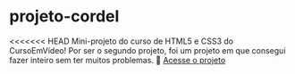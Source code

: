 # projeto-cordel
<<<<<<< HEAD
 Mini-projeto do curso de HTML5 e CSS3 do CursoEmVídeo! Por ser o segundo projeto, foi um projeto em que consegui fazer inteiro sem ter muitos problemas. 💯
<a href="https://roberiof.github.io/projeto-cordel/index.html">Acesse o projeto</a>


